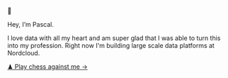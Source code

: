🐼

Hey, I’m Pascal.

I love data with all my heart and am super glad that I was able to turn this into my profession. 
Right now I'm building large scale data platforms at Nordcloud. 

[♟ Play chess against me &rarr;](https://www.chess.com/play/milotas) <br />
